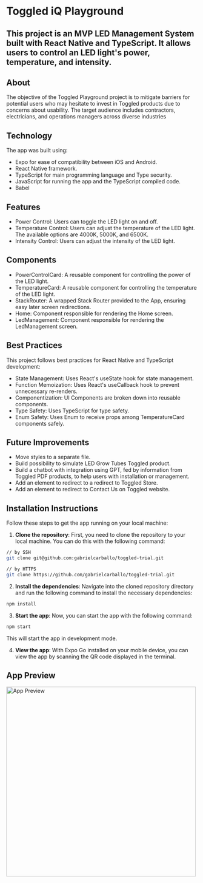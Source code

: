 # Toggled iQ Playground 

## This project is an MVP LED Management System built with React Native and TypeScript. It allows users to control an LED light's power, temperature, and intensity.

## About

The objective of the Toggled Playground project is to mitigate barriers for potential users who may hesitate to invest in Toggled products due to concerns about usability. The target audience includes contractors, electricians, and operations managers across diverse industries

## Technology
The app was built using:
- Expo for ease of compatibility between iOS and Android.
- React Native framework.
- TypeScript for main programming language and Type security.
- JavaScript for running the app and the TypeScript compiled code.
- Babel

## Features
- Power Control: Users can toggle the LED light on and off.
- Temperature Control: Users can adjust the temperature of the LED light. The available options are 4000K, 5000K, and 6500K.
- Intensity Control: Users can adjust the intensity of the LED light.

## Components
- PowerControlCard: A reusable component for controlling the power of the LED light.
- TemperatureCard: A reusable component for controlling the temperature of the LED light.
- StackRouter: A wrapped Stack Router provided to the App, ensuring easy later screen redirections.
- Home: Component responsible for rendering the Home screen.
- LedManagement: Component responsible for rendering the LedManagement screen.

## Best Practices
This project follows best practices for React Native and TypeScript development:

- State Management: Uses React's useState hook for state management.
- Function Memoization: Uses React's useCallback hook to prevent unnecessary re-renders.
- Componentization: UI Components are broken down into reusable components.
- Type Safety: Uses TypeScript for type safety.
- Enum Safety: Uses Enum to receive props among TemperatureCard components safely.

## Future Improvements
- Move styles to a separate file.
- Build possibility to simulate LED Grow Tubes Toggled product.
- Build a chatbot with integration using GPT, fed by information from Toggled PDF products, to help users with installation or management.
- Add an element to redirect to a redirect to Toggled Store.
- Add an element to redirect to Contact Us on Toggled website.

## Installation Instructions

Follow these steps to get the app running on your local machine:

1. **Clone the repository**: First, you need to clone the repository to your local machine. You can do this with the following command:

```bash
// by SSH
git clone git@github.com:gabrielcarballo/toggled-trial.git
```
```bash
// by HTTPS
git clone https://github.com/gabrielcarballo/toggled-trial.git
```
2. **Install the dependencies**: Navigate into the cloned repository directory and run the following command to install the necessary dependencies:

```bash
npm install
```

3. **Start the app**: Now, you can start the app with the following command:

```bash
npm start
```

This will start the app in development mode. 

4. **View the app**: With Expo Go installed on your mobile device, you can view the app by scanning the QR code displayed in the terminal.

## App Preview

<img src="assets/Toggled-iQ-Playground-gif.gif" alt="App Preview" height="500"/>